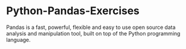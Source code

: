 # Python-Pandas-Exercises
Pandas is a fast, powerful, flexible and easy to use open source data analysis and manipulation tool, built on top of the Python programming language.
